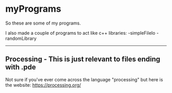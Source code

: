 # myPrograms
So these are some of my programs.

I also made a couple of programs to act like c++ libraries:
-simpleFileIo
-randomLibrary

--------

## Processing - This is just relevant to files ending with .pde

Not sure if you've ever come across the language "processing" but here is the website: https://processing.org/

